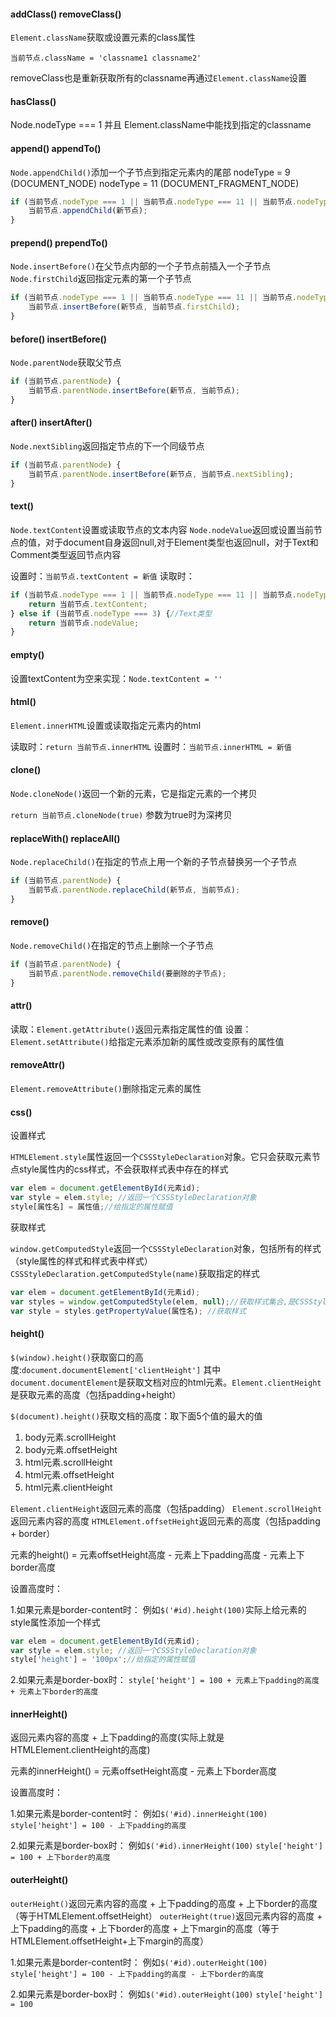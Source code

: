 #### addClass() removeClass()

`Element.className`获取或设置元素的class属性

`当前节点.className = 'classname1 classname2'`

removeClass也是重新获取所有的classname再通过`Element.className`设置

#### hasClass()

Node.nodeType === 1 并且 Element.className中能找到指定的classname

#### append() appendTo()

`Node.appendChild()`添加一个子节点到指定元素内的尾部
nodeType = 9 (DOCUMENT_NODE)
nodeType = 11 (DOCUMENT_FRAGMENT_NODE)

```javascript
if (当前节点.nodeType === 1 || 当前节点.nodeType === 11 || 当前节点.nodeType === 9) {
    当前节点.appendChild(新节点);
}
```

#### prepend() prependTo()

`Node.insertBefore()`在父节点内部的一个子节点前插入一个子节点
`Node.firstChild`返回指定元素的第一个子节点

```javascript
if (当前节点.nodeType === 1 || 当前节点.nodeType === 11 || 当前节点.nodeType === 9) {
    当前节点.insertBefore(新节点, 当前节点.firstChild);
}
```

#### before() insertBefore()

`Node.parentNode`获取父节点

```javascript
if (当前节点.parentNode) {
    当前节点.parentNode.insertBefore(新节点, 当前节点);
}
```

#### after() insertAfter()

`Node.nextSibling`返回指定节点的下一个同级节点

```javascript
if (当前节点.parentNode) {
    当前节点.parentNode.insertBefore(新节点, 当前节点.nextSibling);
}
```

#### text()

`Node.textContent`设置或读取节点的文本内容
`Node.nodeValue`返回或设置当前节点的值，对于document自身返回null,对于Element类型也返回null，对于Text和Comment类型返回节点内容

设置时：`当前节点.textContent = 新值`
读取时：
```javascript
if (当前节点.nodeType === 1 || 当前节点.nodeType === 11 || 当前节点.nodeType === 9) {
    return 当前节点.textContent;
} else if (当前节点.nodeType === 3) {//Text类型
    return 当前节点.nodeValue;
}
```

#### empty()

设置textContent为空来实现：`Node.textContent = ''`

#### html()

`Element.innerHTML`设置或读取指定元素内的html

读取时：`return 当前节点.innerHTML`
设置时：`当前节点.innerHTML = 新值`

#### clone()

`Node.cloneNode()`返回一个新的元素，它是指定元素的一个拷贝

`return 当前节点.cloneNode(true)` 参数为true时为深拷贝

#### replaceWith() replaceAll()

`Node.replaceChild()`在指定的节点上用一个新的子节点替换另一个子节点

```javascript
if (当前节点.parentNode) {
    当前节点.parentNode.replaceChild(新节点, 当前节点);
}
```

#### remove()

`Node.removeChild()`在指定的节点上删除一个子节点

```javascript
if (当前节点.parentNode) {
    当前节点.parentNode.removeChild(要删除的子节点);
}
```

#### attr()

读取：`Element.getAttribute()`返回元素指定属性的值
设置：`Element.setAttribute()`给指定元素添加新的属性或改变原有的属性值

#### removeAttr()

`Element.removeAttribute()`删除指定元素的属性

#### css()

设置样式

`HTMLElement.style`属性返回一个`CSSStyleDeclaration`对象。它只会获取元素节点style属性内的css样式，不会获取样式表中存在的样式

```javascript
var elem = document.getElementById(元素id);
var style = elem.style; //返回一个CSSStyleDeclaration对象
style[属性名] = 属性值;//给指定的属性赋值
```

获取样式

`window.getComputedStyle`返回一个`CSSStyleDeclaration`对象，包括所有的样式（style属性的样式和样式表中样式）
`CSSStyleDeclaration.getComputedStyle(name)`获取指定的样式

```javascript
var elem = document.getElementById(元素id);
var styles = window.getComputedStyle(elem, null);//获取样式集合,是CSSStyleDeclaration类型
var style = styles.getPropertyValue(属性名); //获取样式
```

#### height()

`$(window).height()`获取窗口的高度:`document.documentElement['clientHeight']`
其中`document.documentElement`是获取文档对应的html元素。`Element.clientHeight`是获取元素的高度（包括padding+height）

`$(document).height()`获取文档的高度：取下面5个值的最大的值
1. body元素.scrollHeight
2. body元素.offsetHeight
3. html元素.scrollHeight
4. html元素.offsetHeight
5. html元素.clientHeight

`Element.clientHeight`返回元素的高度（包括padding）
`Element.scrollHeight`返回元素内容的高度
`HTMLElement.offsetHeight`返回元素的高度（包括padding + border）

元素的height() = 元素offsetHeight高度 - 元素上下padding高度 - 元素上下border高度

设置高度时：

1.如果元素是border-content时：
例如`$('#id).height(100)`实际上给元素的style属性添加一个样式

```javascript
var elem = document.getElementById(元素id);
var style = elem.style; //返回一个CSSStyleDeclaration对象
style['height'] = '100px';//给指定的属性赋值
```

2.如果元素是border-box时：
`style['height'] = 100 + 元素上下padding的高度 + 元素上下border的高度`

#### innerHeight()

返回元素内容的高度 + 上下padding的高度(实际上就是HTMLElement.clientHeight的高度)

元素的innerHeight() = 元素offsetHeight高度 - 元素上下border高度

设置高度时：

1.如果元素是border-content时：
例如`$('#id).innerHeight(100)`
`style['height'] = 100 - 上下padding的高度`

2.如果元素是border-box时：
例如`$('#id).innerHeight(100)`
`style['height'] = 100 + 上下border的高度`

#### outerHeight()

`outerHeight()`返回元素内容的高度 + 上下padding的高度 + 上下border的高度（等于HTMLElement.offsetHeight）
`outerHeight(true)`返回元素内容的高度 + 上下padding的高度 + 上下border的高度 + 上下margin的高度（等于HTMLElement.offsetHeight+上下margin的高度）

1.如果元素是border-content时：
例如`$('#id).outerHeight(100)`
`style['height'] = 100 - 上下padding的高度 - 上下border的高度`

2.如果元素是border-box时：
例如`$('#id).outerHeight(100)`
`style['height'] = 100`




